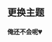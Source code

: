 ## 更换主题

<!-- #### 第一步、修改引入方式

```javascript
import uniqueUI from 'unique-ui/src' // 注意多了个src
Vue.use(uniqueUI)
```

#### 第二步、修改样式变量文件

位于`unique-ui/packages/theme/common/_var.scss` -->

#### 俺还不会呢💔
